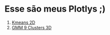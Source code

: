 # Esse são meus Plotlys ;)

1. [Kmeans 2D](https://rodbastos.github.io/tsne_kmeans_scatter_2d.html)
2. [GMM 9 Clusters 3D](https://rodbastos.github.io/tsne_GMM_scatter_3d%20(1).html)
  
